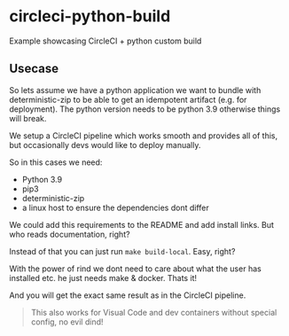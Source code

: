 circleci-python-build
===

Example showcasing CircleCI + python custom build

## Usecase

So lets assume we have a python application we want to bundle with deterministic-zip to be able to get an idempotent
artifact (e.g. for deployment). The python version needs to be python 3.9 otherwise things will break.

We setup a CircleCI pipeline which works smooth and provides all of this, but occasionally devs would like to deploy
manually.

So in this cases we need:

- Python 3.9
- pip3
- deterministic-zip
- a linux host to ensure the dependencies dont differ

We could add this requirements to the README and add install links. But who reads documentation, right?

Instead of that you can just run `make build-local`. Easy, right?

With the power of rind we dont need to care about what the user has installed etc. he just needs make & docker. Thats
it!

And you will get the exact same result as in the CircleCI pipeline.

> This also works for Visual Code and dev containers without special config, no evil dind!
